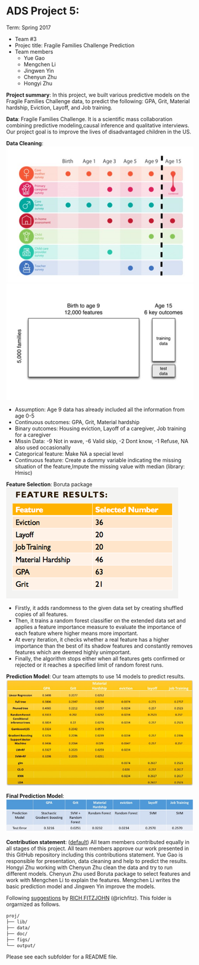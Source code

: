 # ADS Project 5: 

Term: Spring 2017

+ Team #3
+ Projec title: Fragile Families Challenge Prediction
+ Team members
	+ Yue Gao
	+ Mengchen Li
	+ Jingwen Yin
	+ Chenyun Zhu
	+ Hongyi Zhu
	
	
**Project summary**: In this project, we built various predictive models on the Fragile Families Challenge data, to predict the following: GPA, Grit, Material hardship, Eviction, Layoff, and Job training.

**Data**: Fragile Families Challenge. It is a scientific mass collaboration combining predictive modeling,causal inference and qualitative interviews. Our project goal is to improve the lives of disadvantaged children in the US.

**Data Cleaning**:
![alt tag](https://github.com/TZstatsADS/Spr2017-proj5-grp3/blob/master/figs/140.pic.jpg)
![alt tag](https://github.com/TZstatsADS/Spr2017-proj5-grp3/blob/master/figs/160.pic.jpg)

+ Assumption: Age 9 data has already included all the information from age 0-5
+ Continuous outcomes: GPA, Grit, Material hardship
+ Binary outcomes: Housing eviction, Layoff of a caregiver, Job training for a caregiver 
+ Missin Data: -9 Not in wave, -6 Valid skip, -2 Dont know, -1 Refuse, NA also used occasionally 
+ Categorical feature: Make NA a special level
+ Continuous feature: Create a dummy variable indicating the missing situation of the feature,Impute the missing value with median (library: Hmisc)


**Feature Selection**: Boruta package
![alt tag](https://github.com/TZstatsADS/Spr2017-proj5-grp3/blob/master/figs/feature%20selection.png)

+ Firstly, it adds randomness to the given data set by creating shuffled copies of all features.
+ Then, it trains a random forest classifier on the extended data set and applies a feature importance measure to evaluate the importance of each feature where higher means more important.
+ At every iteration, it checks whether a real feature has a higher importance than the best of its shadow features and constantly removes features which are deemed highly unimportant.
+ Finally, the algorithm stops either when all features gets confirmed or rejected or it reaches a specified limit of random forest runs.

**Prediction Model**:
Our team attempts to use 14 models to predict results.
![alt tag](https://github.com/TZstatsADS/Spr2017-proj5-grp3/blob/master/figs/Model%20Summary.jpeg)


**Final Prediction Model**:
![alt tag](https://github.com/TZstatsADS/Spr2017-proj5-grp3/blob/master/figs/Final%20Prediction%20Model.jpeg)

	
**Contribution statement**: ([default](doc/a_note_on_contributions.md)) All team members contributed equally in all stages of this project. All team members approve our work presented in this GitHub repository including this contributions statement. Yue Gao is responsible for presentation, data cleaning and help to predict the results. Hongyi Zhu working with Chenyun Zhu clean the data and try to run different models. Chenyun Zhu used Boruta package to select features and work with Mengchen Li to explain the features. Mengchen Li writes the basic prediction model and Jingwen Yin improve the models.

Following [suggestions](http://nicercode.github.io/blog/2013-04-05-projects/) by [RICH FITZJOHN](http://nicercode.github.io/about/#Team) (@richfitz). This folder is orgarnized as follows.

```
proj/
├── lib/
├── data/
├── doc/
├── figs/
└── output/
```

Please see each subfolder for a README file.
